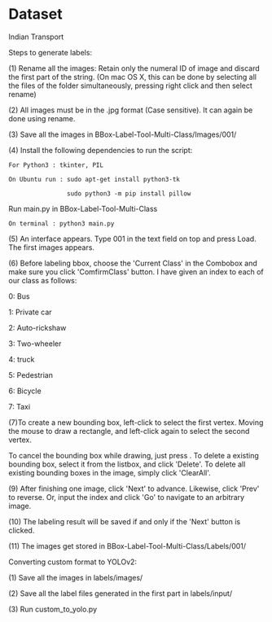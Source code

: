 # Dataset
Indian Transport


Steps to generate labels:


(1) Rename all the images: Retain only the numeral ID of image and discard the first part of the string.
(On mac OS X, this can be done by selecting all the files of the folder simultaneously, pressing right click and then select rename)

(2) All images must be in the .jpg format (Case sensitive). It can again be done using rename.

(3) Save all the images in BBox-Label-Tool-Multi-Class/Images/001/

(4) Install the following dependencies to run the script:

    For Python3 : tkinter, PIL 

    On Ubuntu run : sudo apt-get install python3-tk
    
                    sudo python3 -m pip install pillow

 Run main.py in BBox-Label-Tool-Multi-Class 

    On terminal : python3 main.py

(5) An interface appears. Type 001 in the text field on top and press Load. The first images appears.

(6) Before labeling bbox, choose the 'Current Class' in the Combobox and make sure you click 'ComfirmClass' button. I have given an index to each of our class as follows:

0: Bus

1: Private car

2: Auto-rickshaw

3: Two-wheeler

4: truck

5: Pedestrian

6: Bicycle

7: Taxi


(7)To create a new bounding box, left-click to select the first vertex. Moving the mouse to draw a rectangle, and left-click again to select the second vertex.

To cancel the bounding box while drawing, just press .
To delete a existing bounding box, select it from the listbox, and click 'Delete'.
To delete all existing bounding boxes in the image, simply click 'ClearAll'.

(9) After finishing one image, click 'Next' to advance. Likewise, click 'Prev' to reverse. Or, input the index and click 'Go' to navigate to an arbitrary image.

(10) The labeling result will be saved if and only if the 'Next' button is clicked.

(11) The images get stored in BBox-Label-Tool-Multi-Class/Labels/001/





Converting custom format to YOLOv2:

(1) Save all the images in labels/images/

(2) Save all the label files generated in the first part in labels/input/

(3) Run custom_to_yolo.py

